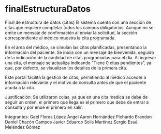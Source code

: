 # finalEstructuraDatos
Final de estructura de datos (citas)
El sistema cuenta con una sección de citas que requiere completar todos los campos obligatorios. Aunque no se emite un mensaje de confirmación al enviar la solicitud, la sección correspondiente al médico muestra la cita programada.

En el área del médico, se simulan las citas planificadas, presentando la información del paciente. Se inicia con un mensaje de bienvenida, seguido de la indicación de la cantidad de citas programadas para el día. Al ingresar una cita, el mensaje se actualiza indicando "Tiene 0 citas pendientes", ya que, por defecto, se visualizan los detalles de la primera cita.

Este portal facilita la gestión de citas, permitiendo al médico acceder a información relevante y el motivo de consulta antes de que el paciente acuda a la cita.

Justificación:
Se utilizaron colas, ya que en una cita medica se debe de seguir un orden, el primero que llega es el primero que debe de entrar a consulta y por ende el primero en salir.

Integrantes:
Gael Flores López
Ángel Aaron Hernández Pichardo
Brandon Daniel Chacón Campos
Javier Eduardo Solís Martínez
Sergio Esaú Meléndez Gómez

